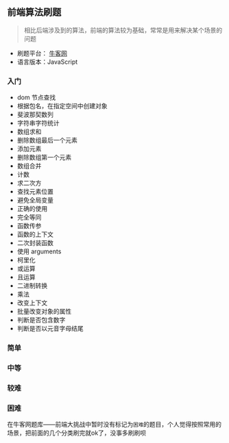 <!--
 * @Description: 关于前端算法刷题
 * @Version: Beta1.0
 * @Author: 【B站&公众号】Rong姐姐好可爱
 * @Date: 2021-04-29 07:33:14
 * @LastEditors: 【B站&公众号】Rong姐姐好可爱
 * @LastEditTime: 2021-04-29 07:41:15
-->


## 前端算法刷题

> 相比后端涉及到的算法，前端的算法较为基础，常常是用来解决某个场景的问题

- 刷题平台： [牛客网](https://www.nowcoder.com/ta/front-end)
- 语言版本：JavaScript



### 入门


- dom 节点查找
- 根据包名，在指定空间中创建对象
- 斐波那契数列
- 字符串字符统计
- 数组求和
- 删除数组最后一个元素
- 添加元素
- 删除数组第一个元素
- 数组合并
- 计数
- 求二次方
- 查找元素位置
- 避免全局变量
- 正确的使用
- 完全等同
- 函数传参
- 函数的上下文
- 二次封装函数
- 使用 arguments
- 柯里化
- 或运算
- 且运算
- 二进制转换
- 乘法
- 改变上下文
- 批量改变对象的属性
- 判断是否包含数字
- 判断是否以元音字母结尾
### 简单


### 中等


### 较难




### 困难

在牛客网题库——前端大挑战中暂时没有标记为`困难`的题目，个人觉得按照常用的场景，把前面的几个分类刷完就ok了，没事多刷刷呗

